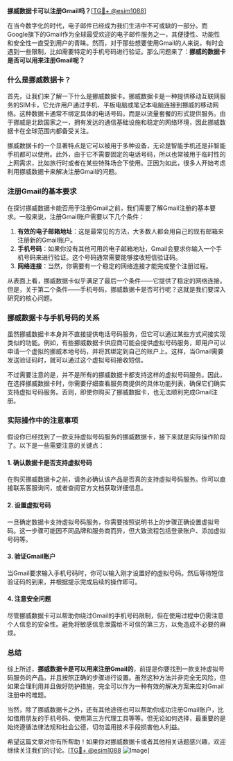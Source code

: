 **挪威数据卡可以注册Gmail吗？**[[TG💪+ @esim1088](https://t.me/s/esim1088)]

在当今数字化的时代，电子邮件已经成为我们生活中不可或缺的一部分。而Google旗下的Gmail作为全球最受欢迎的电子邮件服务之一，其便捷性、功能性和安全性一直受到用户的青睐。然而，对于那些想要使用Gmail的人来说，有时会遇到一些限制，比如需要特定的手机号码进行验证。那么问题来了：**挪威的数据卡是否可以用来注册Gmail呢？**

### 什么是挪威数据卡？

首先，让我们来了解一下什么是挪威数据卡。挪威数据卡是一种提供移动互联网服务的SIM卡，它允许用户通过手机、平板电脑或笔记本电脑连接到挪威的移动网络。这种数据卡通常不绑定具体的电话号码，而是以流量套餐的形式提供服务。由于挪威是北欧国家之一，拥有发达的通信基础设施和稳定的网络环境，因此挪威数据卡在全球范围内都备受关注。

挪威数据卡的一个显著特点是它可以被用于多种设备，无论是智能手机还是非智能手机都可以使用。此外，由于它不需要固定的电话号码，所以也常被用于临时性的上网需求，比如旅行时或者在某些特殊场合下使用。正因为如此，很多人开始考虑利用挪威数据卡来解决注册Gmail的问题。

### 注册Gmail的基本要求

在探讨挪威数据卡能否用于注册Gmail之前，我们需要了解Gmail注册的基本要求。一般来说，注册Gmail账户需要以下几个条件：

1. **有效的电子邮箱地址**：这是最常见的方法，大多数人都会用自己的现有邮箱来注册新的Gmail账户。
2. **手机号码**：如果你没有其他可用的电子邮箱地址，Gmail会要求你输入一个手机号码来进行验证。这个号码通常需要能够接收短信验证码。
3. **网络连接**：当然，你需要有一个稳定的网络连接才能完成整个注册过程。

从表面上看，挪威数据卡似乎满足了最后一个条件——它提供了稳定的网络连接。但是，关于第二个条件——手机号码，挪威数据卡是否可行呢？这就是我们要深入研究的核心问题。

### 挪威数据卡与手机号码的关系

虽然挪威数据卡本身并不直接提供电话号码服务，但它可以通过某些方式间接实现类似的功能。例如，有些挪威数据卡供应商可能会提供虚拟号码服务，即用户可以申请一个虚拟的挪威本地号码，并将其绑定到自己的账户上。这样，当Gmail需要发送验证码时，就可以通过这个虚拟号码接收短信。

不过需要注意的是，并不是所有的挪威数据卡都支持这样的虚拟号码服务。因此，在选择挪威数据卡时，你需要仔细查看服务商提供的具体功能列表，确保它们确实支持虚拟号码服务。否则，即使你购买了挪威数据卡，也无法顺利完成Gmail注册。

### 实际操作中的注意事项

假设你已经找到了一款支持虚拟号码服务的挪威数据卡，接下来就是实际操作阶段了。以下是一些需要注意的关键点：

#### 1. 确认数据卡是否支持虚拟号码
在购买挪威数据卡之前，请务必确认该产品是否真的支持虚拟号码服务。你可以直接联系客服询问，或者查阅官方文档获取详细信息。

#### 2. 设置虚拟号码
一旦确定数据卡支持虚拟号码服务，你需要按照说明书上的步骤正确设置虚拟号码。这一步骤可能因不同品牌和服务商而异，但大致流程包括登录账户、添加虚拟号码等。

#### 3. 验证Gmail账户
当Gmail要求输入手机号码时，你可以输入刚才设置好的虚拟号码。然后等待短信验证码的到来，并根据提示完成后续的操作即可。

#### 4. 注意安全问题
尽管挪威数据卡可以帮助你绕过Gmail的手机号码限制，但在使用过程中仍需注意个人信息的安全性。避免将敏感信息泄露给不可信的第三方，以免造成不必要的麻烦。

### 总结

综上所述，**挪威数据卡是可以用来注册Gmail的**，前提是你要找到一款支持虚拟号码服务的产品，并且按照正确的步骤进行设置。虽然这种方法并非完全无风险，但如果合理利用并且做好防护措施，完全可以作为一种有效的解决方案来应对Gmail注册中的难题。

当然，除了挪威数据卡之外，还有其他途径也可以帮助你成功注册Gmail账户，比如借用朋友的手机号码、使用第三方代理工具等等。但无论如何选择，最重要的是始终遵循法律法规和社会公德，切勿滥用技术手段损害他人利益。

希望这篇文章对你有所帮助！如果你对挪威数据卡或者其他相关话题感兴趣，欢迎继续关注我们的讨论。[[TG💪+ @esim1088](https://t.me/s/esim1088) ![Image](https://i.postimg.cc/4NQfJmqS/Snipaste-2025-05-13-00-14-12.png)]